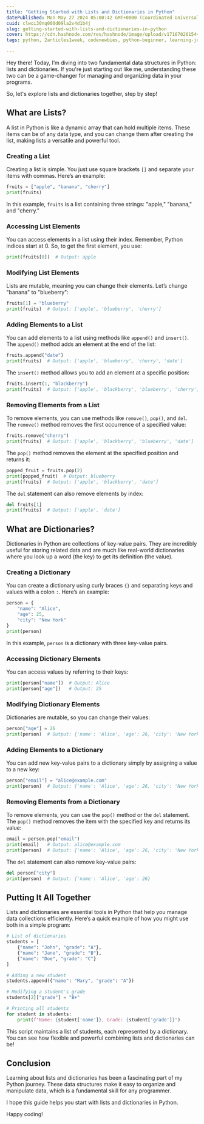 ```yaml
---
title: "Getting Started with Lists and Dictionaries in Python"
datePublished: Mon May 27 2024 05:00:42 GMT+0000 (Coordinated Universal Time)
cuid: clwoi30nq000d09la2v4d1b4j
slug: getting-started-with-lists-and-dictionaries-in-python
cover: https://cdn.hashnode.com/res/hashnode/image/upload/v1716702615440/cf98da5c-71d1-40f3-909e-f62c37804282.png
tags: python, 2articles1week, codenewbies, python-beginner, learning-journey, womenwhotech, python-dictionaries

---
```


Hey there! Today, I’m diving into two fundamental data structures in Python: lists and dictionaries. If you're just starting out like me, understanding these two can be a game-changer for managing and organizing data in your programs.

So, let's explore lists and dictionaries together, step by step!

## What are Lists?

A list in Python is like a dynamic array that can hold multiple items. These items can be of any data type, and you can change them after creating the list, making lists a versatile and powerful tool.

### Creating a List

Creating a list is simple. You just use square brackets `[]` and separate your items with commas. Here’s an example:

```python
fruits = ["apple", "banana", "cherry"]
print(fruits)
```

In this example, `fruits` is a list containing three strings: "apple," "banana," and "cherry."

### Accessing List Elements

You can access elements in a list using their index. Remember, Python indices start at 0. So, to get the first element, you use:

```python
print(fruits[0])  # Output: apple
```

### Modifying List Elements

Lists are mutable, meaning you can change their elements. Let’s change "banana" to "blueberry":

```python
fruits[1] = "blueberry"
print(fruits)  # Output: ['apple', 'blueberry', 'cherry']
```

### Adding Elements to a List

You can add elements to a list using methods like `append()` and `insert()`. The `append()` method adds an element at the end of the list:

```python
fruits.append("date")
print(fruits)  # Output: ['apple', 'blueberry', 'cherry', 'date']
```

The `insert()` method allows you to add an element at a specific position:

```python
fruits.insert(1, "blackberry")
print(fruits)  # Output: ['apple', 'blackberry', 'blueberry', 'cherry', 'date']
```

### Removing Elements from a List

To remove elements, you can use methods like `remove()`, `pop()`, and `del`. The `remove()` method removes the first occurrence of a specified value:

```python
fruits.remove("cherry")
print(fruits)  # Output: ['apple', 'blackberry', 'blueberry', 'date']
```

The `pop()` method removes the element at the specified position and returns it:

```python
popped_fruit = fruits.pop(2)
print(popped_fruit)  # Output: blueberry
print(fruits)  # Output: ['apple', 'blackberry', 'date']
```

The `del` statement can also remove elements by index:

```python
del fruits[1]
print(fruits)  # Output: ['apple', 'date']
```

## What are Dictionaries?

Dictionaries in Python are collections of key-value pairs. They are incredibly useful for storing related data and are much like real-world dictionaries where you look up a word (the key) to get its definition (the value).

### Creating a Dictionary

You can create a dictionary using curly braces `{}` and separating keys and values with a colon `:`. Here’s an example:

```python
person = {
    "name": "Alice",
    "age": 25,
    "city": "New York"
}
print(person)
```

In this example, `person` is a dictionary with three key-value pairs.

### Accessing Dictionary Elements

You can access values by referring to their keys:

```python
print(person["name"])  # Output: Alice
print(person["age"])   # Output: 25
```

### Modifying Dictionary Elements

Dictionaries are mutable, so you can change their values:

```python
person["age"] = 26
print(person)  # Output: {'name': 'Alice', 'age': 26, 'city': 'New York'}
```

### Adding Elements to a Dictionary

You can add new key-value pairs to a dictionary simply by assigning a value to a new key:

```python
person["email"] = "alice@example.com"
print(person)  # Output: {'name': 'Alice', 'age': 26, 'city': 'New York', 'email': 'alice@example.com'}
```

### Removing Elements from a Dictionary

To remove elements, you can use the `pop()` method or the `del` statement. The `pop()` method removes the item with the specified key and returns its value:

```python
email = person.pop("email")
print(email)   # Output: alice@example.com
print(person)  # Output: {'name': 'Alice', 'age': 26, 'city': 'New York'}
```

The `del` statement can also remove key-value pairs:

```python
del person["city"]
print(person)  # Output: {'name': 'Alice', 'age': 26}
```

## Putting It All Together

Lists and dictionaries are essential tools in Python that help you manage data collections efficiently. Here’s a quick example of how you might use both in a simple program:

```python
# List of dictionaries
students = [
    {"name": "John", "grade": "A"},
    {"name": "Jane", "grade": "B"},
    {"name": "Doe", "grade": "C"}
]

# Adding a new student
students.append({"name": "Mary", "grade": "A"})

# Modifying a student's grade
students[2]["grade"] = "B+"

# Printing all students
for student in students:
    print(f"Name: {student['name']}, Grade: {student['grade']}")
```

This script maintains a list of students, each represented by a dictionary. You can see how flexible and powerful combining lists and dictionaries can be!

## Conclusion

Learning about lists and dictionaries has been a fascinating part of my Python journey. These data structures make it easy to organize and manipulate data, which is a fundamental skill for any programmer.

I hope this guide helps you start with lists and dictionaries in Python.

Happy coding!